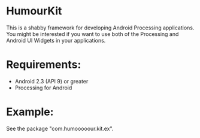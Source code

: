 HumourKit
=========

This is a shabby framework for developing Android Processing applications.
You might be interested if you want to use both of the Processing and Android UI Widgets in your applications.

Requirements:
=========
- Android 2.3 (API 9) or greater
- Processing for Android

Example:
=========
See the package "com.humooooour.kit.ex".
